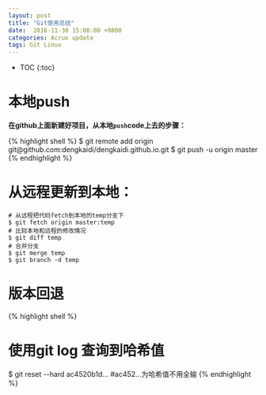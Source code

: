 ```yaml
---
layout: post
title: "Git使用总结"
date:  2016-11-30 15:08:00 +0800
categories: Acrux update
tags: Git Linux
---
```


* TOC
{:toc}

# 本地push

<p><b>在github上面新建好项目，从本地<code>push</code>code上去的步骤：</b></p>
{% highlight shell %}
$ git remote add origin git@github.com:dengkaidi/dengkaidi.github.io.git
$ git push -u origin master
{% endhighlight %}


# 从远程更新到本地：

```shell
# 从远程把代码fetch到本地的temp分支下
$ git fetch origin master:temp
# 比较本地和远程的修改情况
$ git diff temp
# 合并分支
$ git merge temp
$ git branch -d temp
```

# 版本回退
{% highlight shell %}
# 使用git log 查询到哈希值
$ git reset --hard ac4520b1d...    #ac452...为哈希值不用全输
{% endhighlight %}
